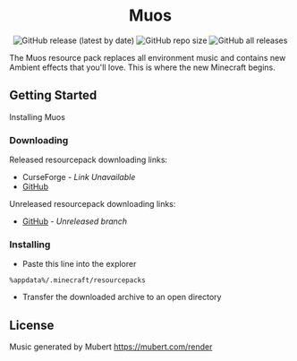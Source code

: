 <h1 align="center">Muos</h1>

<p align="center">

<img alt="GitHub release (latest by date)" src="https://img.shields.io/github/v/release/Qeatrix/Muos">
<img alt="GitHub repo size" src="https://img.shields.io/github/repo-size/Qeatrix/Muos">
<img alt="GitHub all releases" src="https://img.shields.io/github/downloads/Qeatrix/Muos/total">

</p>

The Muos resource pack replaces all environment music and contains new Ambient effects that you'll love. This is where the new Minecraft begins.

## Getting Started

Installing Muos

### Downloading

Released resourcepack downloading links:

* CurseForge - *Link Unavailable*
* [GitHub](https://github.com/Qeatrix/Muos)

Unreleased resourcepack downloading links:

* [GitHub](https://github.com/Qeatrix/Muos/tree/unreleased) - *Unreleased branch*

### Installing

* Paste this line into the explorer

```
%appdata%/.minecraft/resourcepacks
```
* Transfer the downloaded archive to an open directory

## License

Music generated by Mubert 
https://mubert.com/render
